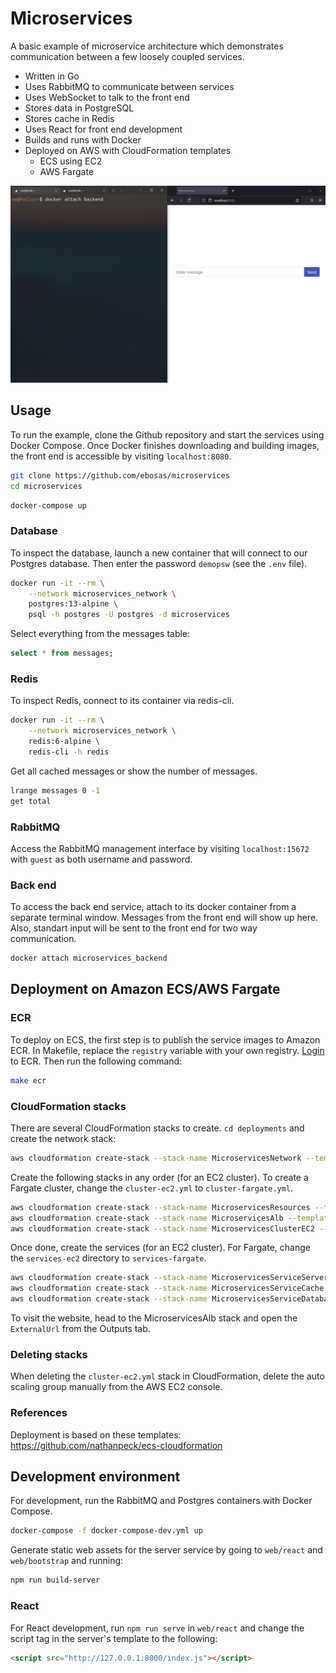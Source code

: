 # Microservices

A basic example of microservice architecture which demonstrates communication between a few loosely coupled services.

* Written in Go
* Uses RabbitMQ to communicate between services
* Uses WebSocket to talk to the front end
* Stores data in PostgreSQL
* Stores cache in Redis
* Uses React for front end development
* Builds and runs with Docker
* Deployed on AWS with CloudFormation templates
    * ECS using EC2
    * AWS Fargate

![](demo.gif)

## Usage

To run the example, clone the Github repository and start the services using Docker Compose. Once Docker finishes downloading and building images, the front end is accessible by visiting `localhost:8080`.

```bash
git clone https://github.com/ebosas/microservices
cd microservices
```
```bash
docker-compose up
```

### Database

To inspect the database, launch a new container that will connect to our Postgres database. Then enter the password `demopsw` (see the `.env` file).

```bash
docker run -it --rm \
    --network microservices_network \
    postgres:13-alpine \
    psql -h postgres -U postgres -d microservices
```

Select everything from the messages table:

```sql
select * from messages;
```

### Redis

To inspect Redis, connect to its container via redis-cli.

```bash
docker run -it --rm \
    --network microservices_network \
    redis:6-alpine \
    redis-cli -h redis
```

Get all cached messages or show the number of messages.

```bash
lrange messages 0 -1
get total
```

### RabbitMQ

Access the RabbitMQ management interface by visiting `localhost:15672` with `guest` as both username and password.

### Back end

To access the back end service, attach to its docker container from a separate terminal window. Messages from the front end will show up here. Also, standart input will be sent to the front end for two way communication.

```bash
docker attach microservices_backend
```

## Deployment on Amazon ECS/AWS Fargate

### ECR

To deploy on ECS, the first step is to publish the service images to Amazon ECR. In Makefile, replace the `registry` variable with your own registry. [Login](https://docs.aws.amazon.com/AmazonECR/latest/userguide/registry_auth.html#get-login-password) to ECR. Then run the following command:

```bash
make ecr
```

### CloudFormation stacks

There are several CloudFormation stacks to create. `cd deployments` and create the network stack:

```bash
aws cloudformation create-stack --stack-name MicroservicesNetwork --template-body file://network.yml
```

Create the following stacks in any order (for an EC2 cluster). To create a Fargate cluster, change the `cluster-ec2.yml` to `cluster-fargate.yml`.

```bash
aws cloudformation create-stack --stack-name MicroservicesResources --template-body file://resources.yml
aws cloudformation create-stack --stack-name MicroservicesAlb --template-body file://alb.yml
aws cloudformation create-stack --stack-name MicroservicesClusterEC2 --template-body file://cluster-ec2.yml --capabilities CAPABILITY_NAMED_IAM
```

Once done, create the services (for an EC2 cluster). For Fargate, change the `services-ec2` directory to `services-fargate`.

```bash
aws cloudformation create-stack --stack-name MicroservicesServiceServer --template-body file://services-ec2/server.yml
aws cloudformation create-stack --stack-name MicroservicesServiceCache --template-body file://services-ec2/cache.yml
aws cloudformation create-stack --stack-name MicroservicesServiceDatabase --template-body file://services-ec2/database.yml
```

To visit the website, head to the MicroservicesAlb stack and open the `ExternalUrl` from the Outputs tab.

### Deleting stacks

When deleting the `cluster-ec2.yml` stack in CloudFormation, delete the auto scaling group manually from the AWS EC2 console.

### References

Deployment is based on these templates: https://github.com/nathanpeck/ecs-cloudformation

## Development environment

For development, run the RabbitMQ and Postgres containers with Docker Compose.

```bash
docker-compose -f docker-compose-dev.yml up
```

Generate static web assets for the server service by going to `web/react` and `web/bootstrap` and running:

```bash
npm run build-server
```

### React

For React development, run `npm run serve` in `web/react` and change the script tag in the server's template to the following:

```html
<script src="http://127.0.0.1:8000/index.js"></script>
```
